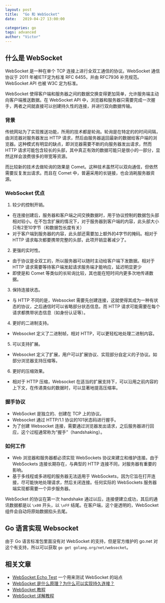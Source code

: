 ```yaml
---
layout: post
title:  "Go 和 WebSocket"
date:   2019-04-27 13:00:00

categories: go
tags: advanced
author: "Victor"
---
```


## 什么是 WebSocket

WebSocket 是一种在单个 TCP 连接上进行全双工通信的协议。WebSocket 通信协议于 2011 年被IETF定为标准 RFC 6455，并由 RFC7936 补充规范。WebSocket API 也被 W3C 定为标准。

WebSocket 使得客户端和服务器之间的数据交换变得更加简单，允许服务端主动向客户端推送数据。在 WebSocket API 中，浏览器和服务器只需要完成一次握手，两者之间就直接可以创建持久性的连接，并进行双向数据传输。

### 背景

传统网站为了实现推送功能，所用的技术都是轮询。轮询是在特定的的时间间隔，由浏览器对服务器发出 HTTP 请求，然后由服务器返回最新的数据给客户端的浏览器。这种模式有明显的缺点，即浏览器需要不断的向服务器发出请求，然而 HTTP 请求可能包含较长的头部，其中真正有效的数据可能只是很小的一部分，显然这样会浪费很多的带宽等资源。

而比较新的技术去做轮询的效果是 Comet。这种技术虽然可以双向通信，但依然需要反复发出请求。而且在 Comet 中，普遍采用的长链接，也会消耗服务器资源。

### WebSocket 优点

1. 较少的控制开销。
  * 在连接创建后，服务器和客户端之间交换数据时，用于协议控制的数据包头部相对较小。在不包含扩展的情况下，对于服务器到客户端的内容，此头部大小只有2至10字节（和数据包长度有关）
  * 对于客户端到服务器的内容，此头部还需要加上额外的4字节的掩码。相对于 HTTP 请求每次都要携带完整的头部，此项开销显著减少了。
2.  更强的实时性。
  * 由于协议是全双工的，所以服务器可以随时主动给客户端下发数据。相对于 HTTP 请求需要等待客户端发起请求服务端才能响应，延迟明显更少
  * 即使是和 Comet 等类似的长轮询比较，其也能在短时间内更多次地传递数据。
3.  保持连接状态。
  * 与 HTTP 不同的是，Websocket 需要先创建连接，这就使得其成为一种有状态的协议，之后通信时可以省略部分状态信息。而 HTTP 请求可能需要在每个请求都携带状态信息（如身份认证等）。
4.  更好的二进制支持。
  * Websocket 定义了二进制帧，相对 HTTP，可以更轻松地处理二进制内容。
5. 可以支持扩展。
  * Websocket 定义了扩展，用户可以扩展协议、实现部分自定义的子协议。如部分浏览器支持压缩等。
6. 更好的压缩效果。
  * 相对于 HTTP 压缩，Websocket 在适当的扩展支持下，可以沿用之前内容的上下文，在传递类似的数据时，可以显著地提高压缩率。

### 握手协议

* WebSocket 是独立的、创建在 TCP 上的协议。
* Websocket 通过 HTTP/1.1 协议的101状态码进行握手。
* 为了创建 Websocket 连接，需要通过浏览器发出请求，之后服务器进行回应，这个过程通常称为“握手”（handshaking）。

### 如何工作

* Web 浏览器和服务器都必须实现 WebSockets 协议来建立和维护连接。由于 WebSockets 连接长期存在，与典型的 HTTP 连接不同，对服务器有重要的影响。
* 基于多线程或多进程的服务器无法适用于 WebSockets，因为它旨在打开连接，尽可能快地处理请求，然后关闭连接。任何实际的 WebSockets 服务器端实现都需要一个异步服务器。

WebSocket 的协议在第一次 handshake 通过以后，连接便建立成功，其后的通讯数据都是以 `\x00` 开头，以 `\xFF` 结尾。在客户端，这个是透明的，WebSocket 组件会自动将原始数据掐头去尾。

## Go 语言实现 Websocket

由于 Go 语言标准包里面没有对 WebSocket 的支持，但是官方维护的 go.net 对这个有支持，所以可以获取 `go get golang.org/net/websocket`。

## 相关文章

* [WebSocket Echo Test](https://www.websocket.org/echo.html) 一个用来测试 WebSocket 的站点
* [WebSocket 是什么原理？为什么可以实现持久连接？](https://www.zhihu.com/question/20215561)
* [WebSocket 教程](http://www.ruanyifeng.com/blog/2017/05/websocket.html)
* [WebSocket 详解教程](https://www.cnblogs.com/jingmoxukong/p/7755643.html)

